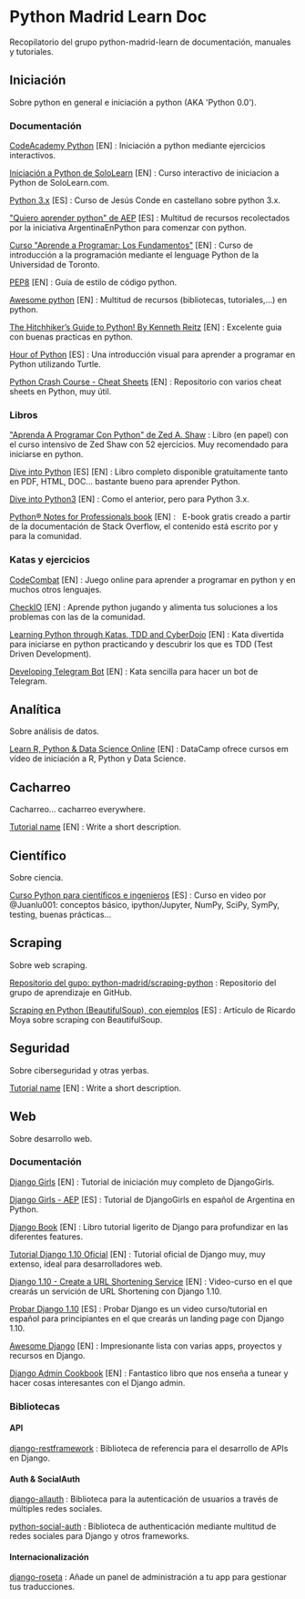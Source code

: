# Python Madrid Learn Doc

Recopilatorio del grupo python-madrid-learn de documentación, manuales y tutoriales.


## Iniciación

Sobre python en general e iniciación a python (AKA 'Python 0.0').

### Documentación

[CodeAcademy Python](https://www.codecademy.com/learn/python) [EN]
:   Iniciación a python mediante ejercicios interactivos.

[Iniciación a Python de SoloLearn](https://www.sololearn.com/Play/Python) [EN]
:   Curso interactivo de iniciacion a Python de SoloLearn.com.

[Python 3.x](https://www.youtube.com/playlist?list=PLEtcGQaT56cj70Vl_C1qfUinyMELunL-N) [ES]
:   Curso de Jesús Conde en castellano sobre python 3.x.

["Quiero aprender python" de AEP](https://argentinaenpython.com/quiero-aprender-python/) [ES]
:   Multitud de recursos recolectados por la iniciativa ArgentinaEnPython para comenzar con python.

[Curso "Aprende a Programar: Los Fundamentos"](https://www.coursera.org/learn/learn-to-program) [EN]
:   Curso de introducción a la programación mediante el lenguage Python de la Universidad de Toronto.

[PEP8](https://www.python.org/dev/peps/pep-0008/) [EN]
:   Guía de estilo de código python.

[Awesome python](http://awesome-python.com/) [EN]
:   Multitud de recursos (bibliotecas, tutoriales,...) en python.

[The Hitchhiker’s Guide to Python! By Kenneth Reitz](http://docs.python-guide.org/en/latest/) [EN]
:   Excelente guia con buenas practicas en python.

[Hour of Python](https://hourofpython.com/una-introduccion-visual-a-python/index.html) [ES]
:   Una introducción visual para aprender a programar en Python utilizando Turtle.

[Python Crash Course - Cheat Sheets](http://ehmatthes.github.io/pcc/cheatsheets/README.html) [EN]
:   Repositorio con varios cheat sheets en Python, muy útil.

### Libros

["Aprenda A Programar Con Python" de Zed A. Shaw](https://www.amazon.es/Aprenda-Programar-Python-T%C3%ADtulos-Especiales/dp/8441536511)
:   Libro (en papel) con el curso intensivo de Zed Shaw con 52 ejercicios. Muy recomendado para iniciarse en python.

[Dive into Python](http://www.diveintopython.net/) [ES] [EN]
:   Libro completo disponible gratuitamente tanto en PDF, HTML, DOC... bastante bueno para aprender Python.

[Dive into Python3](http://www.diveintopython3.net/) [EN]
:   Como el anterior, pero para Python 3.x.

[Python® Notes for Professionals book](http://goalkicker.com/PythonBook/) [EN]
:   E-book gratis creado a partir de la documentación de Stack Overflow, el contenido está escrito por y para la comunidad.


### Katas y ejercicios

[CodeCombat](htps://codecombat.com/) [EN]
:   Juego online para aprender a programar en python y en muchos otros lenguajes.

[CheckIO](https://py.checkio.org/) [EN]
:   Aprende python jugando y alimenta tus soluciones a los problemas con las de la comunidad.

[Learning Python through Katas, TDD and CyberDojo](https://technologyconversations.com/2013/12/29/learning-a-new-programming-language-through-katas-tdd-and-cyberdojo/) [EN]
:   Kata divertida para iniciarse en python practicando y descubrir los que es TDD (Test Driven Development).

[Developing Telegram Bot](https://geekytheory.com/telegram-programando-un-bot-en-python/) [EN]
:   Kata sencilla para hacer un bot de Telegram.


## Analítica

Sobre análisis de datos.

[Learn R, Python & Data Science Online](https://www.datacamp.com/) [EN]
:   DataCamp ofrece cursos em vídeo de iniciación a R, Python y Data Science.


## Cacharreo

Cacharreo... cacharreo everywhere.

[Tutorial name](url) [EN]
:   Write a short description.


## Científico

Sobre ciencia.

[Curso Python para científicos e ingenieros](https://www.youtube.com/playlist?list=PLoGFizEtm_6iheDXw2-8onKClyxgstBO1) [ES]
:   Curso en video por @Juanlu001: conceptos básico, ipython/Jupyter, NumPy, SciPy, SymPy, testing, buenas prácticas...


## Scraping

Sobre web scraping.

[Repositorio del gupo: python-madrid/scraping-python](https://github.com/python-madrid/scraping-python)
:   Repositorio del grupo de aprendizaje en GitHub.

[Scraping en Python (BeautifulSoup), con ejemplos](http://jarroba.com/scraping-python-beautifulsoup-ejemplos/) [ES]
:   Artículo de Ricardo Moya sobre scraping con BeautifulSoup.


## Seguridad

Sobre ciberseguridad y otras yerbas.

[Tutorial name](url) [EN]
:   Write a short description.


## Web

Sobre desarrollo web.

### Documentación

[Django Girls](https://tutorial.djangogirls.org/) [EN]
:   Tutorial de iniciación muy completo de DjangoGirls.

[Django Girls - AEP](https://argentinaenpython.com/django-girls/tutorial/) [ES]
:   Tutorial de DjangoGirls en español de Argentina en Python.

[Django Book](http://djangobook.com/) [EN]
:   Libro tutorial ligerito de Django para profundizar en las diferentes features.

[Tutorial Django 1.10 Oficial](https://docs.djangoproject.com/en/1.10/intro/) [EN]
:   Tutorial oficial de Django muy, muy extenso, ideal para desarrolladores web.

[Django 1.10 - Create a URL Shortening Service](https://www.youtube.com/watch?v=KdPf-pNK1s0&list=PLEsfXFp6DpzQSEMN5PXvEWuD2gEWVngCZ) [EN]
:   Video-curso en el que crearás un servición de URL Shortening con Django 1.10.

[Probar Django 1.10](https://www.youtube.com/playlist?list=PLUAh0xzkWmosSdqTjxg9yHG3Q3J4PQB5X) [ES]
:   Probar Django es un video curso/tutorial en español para principiantes en el que crearás un landing page con Django 1.10.

[Awesome Django](http://awesome-django.com) [EN]
:   Impresionante lista con varias apps, proyectos y recursos en Django.

[Django Admin Cookbook](http://books.agiliq.com/projects/django-admin-cookbook/en/latest/) [EN]
:   Fantastico libro que nos enseña a tunear y hacer cosas interesantes con el Django admin.

### Bibliotecas

#### API

[django-restframework](http://www.django-rest-framework.org/)
:   Biblioteca de referencia para el desarrollo de APIs en Django.

#### Auth & SocialAuth

[django-allauth](http://www.intenct.nl/projects/django-allauth/)
:   Biblioteca para la autenticación de usuarios a través de múltiples redes sociales.

[python-social-auth](http://psa.matiasaguirre.net/)
:   Biblioteca de authenticación mediante multitud de redes sociales para Django y otros frameworks.

#### Internacionalización

[django-roseta](https://django-rosetta.readthedocs.io/en/latest/)
:   Añade un panel de administración a tu app para gestionar tus traducciones.
